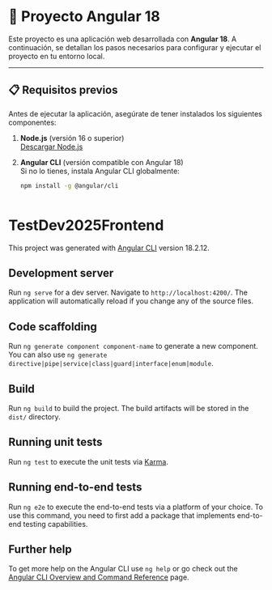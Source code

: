 # 🚀 Proyecto Angular 18  

Este proyecto es una aplicación web desarrollada con **Angular 18**. A continuación, se detallan los pasos necesarios para configurar y ejecutar el proyecto en tu entorno local.

---

## 📋 Requisitos previos  

Antes de ejecutar la aplicación, asegúrate de tener instalados los siguientes componentes:

1. **Node.js** (versión 16 o superior)  
   [Descargar Node.js](https://nodejs.org/)  

2. **Angular CLI** (versión compatible con Angular 18)  
   Si no lo tienes, instala Angular CLI globalmente:  
   ```bash
   npm install -g @angular/cli



# TestDev2025Frontend

This project was generated with [Angular CLI](https://github.com/angular/angular-cli) version 18.2.12.

## Development server

Run `ng serve` for a dev server. Navigate to `http://localhost:4200/`. The application will automatically reload if you change any of the source files.

## Code scaffolding

Run `ng generate component component-name` to generate a new component. You can also use `ng generate directive|pipe|service|class|guard|interface|enum|module`.

## Build

Run `ng build` to build the project. The build artifacts will be stored in the `dist/` directory.

## Running unit tests

Run `ng test` to execute the unit tests via [Karma](https://karma-runner.github.io).

## Running end-to-end tests

Run `ng e2e` to execute the end-to-end tests via a platform of your choice. To use this command, you need to first add a package that implements end-to-end testing capabilities.

## Further help

To get more help on the Angular CLI use `ng help` or go check out the [Angular CLI Overview and Command Reference](https://angular.dev/tools/cli) page.
